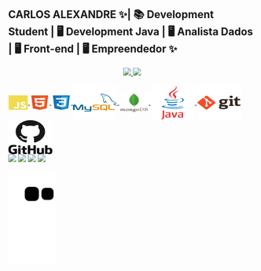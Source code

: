 ## CARLOS ALEXANDRE ✨| 📚 Development Student | 🖥️ Development Java | 🖥️ Analista Dados | 🖥️ Front-end | 🖥️ Empreendedor ✨ <br>
<div align="center">
  <a href="https://github.com/Carlosaleee">
  <img height="180em" src="https://github-readme-stats.vercel.app/api?username=Carlosaleee&show_icons=true&theme=dracula&include_all_commits=true&count_private=true"/>
  <img height="180em" src="https://github-readme-stats.vercel.app/api/top-langs/?username=Carlosaleee&layout=compact&langs_count=7&theme=dracula"/></div>  
<div style="display: inline_block"><br>
  <img align="center" alt="Rafa-Js" height="30" width="40" src="https://raw.githubusercontent.com/devicons/devicon/master/icons/javascript/javascript-plain.svg">
  <img align="center" alt="Rafa-HTML" height="30" width="40" src="https://raw.githubusercontent.com/devicons/devicon/master/icons/html5/html5-original.svg">
  <img align="center" alt="Rafa-CSS" height="30" width="40" src="https://raw.githubusercontent.com/devicons/devicon/master/icons/css3/css3-original.svg">
    <img align="center" alt="Rafa-CSS" height="70" width="90" src="https://raw.githubusercontent.com/devicons/devicon/master/icons/mysql/mysql-original-wordmark.svg">
     <img align="center" alt="Rafa-CSS" height="40" width="60" src="https://raw.githubusercontent.com/devicons/devicon/master/icons/mongodb/mongodb-original-wordmark.svg">
    <img align="center" alt="Rafa-CSS" height="70" width="90" src="https://raw.githubusercontent.com/devicons/devicon/master/icons/java/java-original-wordmark.svg">
    <img align="center" alt="Rafa-CSS" height="70" width="90" src="https://raw.githubusercontent.com/devicons/devicon/master/icons/git/git-original-wordmark.svg">
    <img align="center" alt="Rafa-CSS" height="70" width="90" src="https://raw.githubusercontent.com/devicons/devicon/master/icons/github/github-original-wordmark.svg">
  
  <div> 
  <a href="https://instagram.com/carlos_aleee" target="_blank"><img src="https://img.shields.io/badge/-Instagram-%23E4405F?style=for-the-badge&logo=instagram&logoColor=white" target="_blank"></a>
 <a href="https://discord.com/channels/@me" target="_blank"><img src="https://img.shields.io/badge/Discord-7289DA?style=for-the-badge&logo=discord&logoColor=white" target="_blank"></a> 
  <a href = "mailto:alexandregularte013@gmail.com"><img src="https://img.shields.io/badge/-Gmail-%23333?style=for-the-badge&logo=gmail&logoColor=white" target="_blank"></a>
  <a href="https://www.linkedin.com/in/carlos-alexandre-877243129/" target="_blank"><img src="https://img.shields.io/badge/-LinkedIn-%230077B5?style=for-the-badge&logo=linkedin&logoColor=white" target="_blank"></a> 

  ![Snake animation](https://github.com/rafaballerini/rafaballerini/blob/output/github-contribution-grid-snake.svg)
 
</div>
